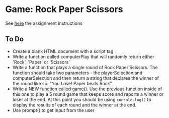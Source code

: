 # Game: Rock Paper Scissors

See [here](https://www.theodinproject.com/courses/web-development-101/lessons/rock-paper-scissors) the assignment instructions

## To Do

- Create a blank HTML document with a script tag
- Write a function called computerPlay that will randomly return either 'Rock', 'Paper' or 'Scissors'
- Write a function that plays a single round of Rock Paper Scissors. The function should take two parameters - the playerSelection and computerSelection and then return a string that declares the winner of the round like so: "You Lose! Paper beats Rock"
- Write a NEW function called game(). Use the previous function inside of this one to play a 5 round game that keeps score and reports a winner or loser at the end. At this point you should be using `console.log()` to display the results of each round and the winner at the end.
- Use prompt() to get input from the user
